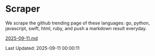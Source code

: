 # Scraper

We scrape the github trending page of these languages: go, python, javascript, swift, html, ruby, and push a markdown result everyday.

[2025-09-11.md](https://github.com/henson/Scraper/blob/master/2025-09-11.md)

Last Updated: 2025-09-11 00:00:11